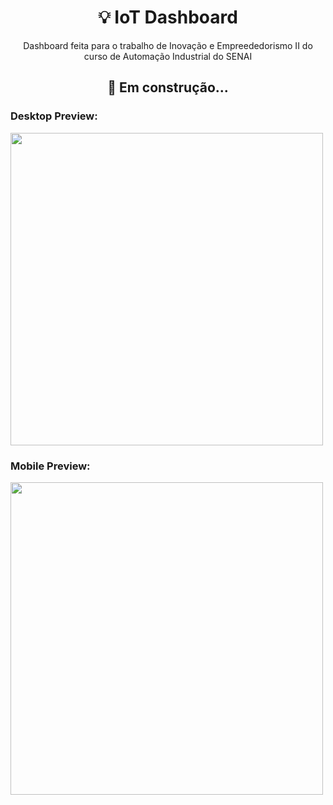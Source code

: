<h1 align="center"> 💡 IoT Dashboard </h1>
<p align="center"> Dashboard feita para o trabalho de Inovação e Empreededorismo II do curso de Automação Industrial do SENAI </p>

<h2 align="center">🚧 Em construção...</h2>

<h3>Desktop Preview:</h3>
<img height="500" align="center" src="https://i.imgur.com/9Vc5FcE.png">

<h3>Mobile Preview:</h3>
<img height="500" align="center" src="https://i.imgur.com/lthktLT.png">
